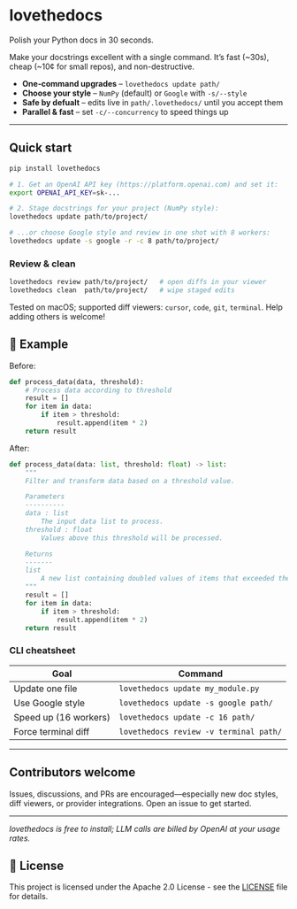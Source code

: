 # lovethedocs

Polish your Python docs in 30 seconds.

Make your docstrings excellent with a single command. It’s fast (~30s), cheap
(~10¢ for small repos), and non-destructive.

* **One‑command upgrades** – `lovethedocs update path/`
* **Choose your style** – `NumPy` (default) or `Google` with `-s/--style`
* **Safe by defualt** – edits live in `path/.lovethedocs/` until you accept them
* **Parallel & fast** – set `-c/--concurrency` to speed things up

---

## Quick start

```bash
pip install lovethedocs

# 1. Get an OpenAI API key (https://platform.openai.com) and set it:
export OPENAI_API_KEY=sk-...

# 2. Stage docstrings for your project (NumPy style):
lovethedocs update path/to/project/

# ...or choose Google style and review in one shot with 8 workers:
lovethedocs update -s google -r -c 8 path/to/project/
```

### Review & clean

```bash
lovethedocs review path/to/project/   # open diffs in your viewer
lovethedocs clean  path/to/project/   # wipe staged edits
```

Tested on macOS; supported diff viewers: `cursor`, `code`, `git`, `terminal`.
Help adding others is welcome!

## 🎯 Example

Before:

```python
def process_data(data, threshold):
    # Process data according to threshold
    result = []
    for item in data:
        if item > threshold:
            result.append(item * 2)
    return result
```

After:

```python
def process_data(data: list, threshold: float) -> list:
    """
    Filter and transform data based on a threshold value.

    Parameters
    ----------
    data : list
        The input data list to process.
    threshold : float
        Values above this threshold will be processed.

    Returns
    -------
    list
        A new list containing doubled values of items that exceeded the threshold.
    """
    result = []
    for item in data:
        if item > threshold:
            result.append(item * 2)
    return result
```

### CLI cheatsheet

| Goal                    | Command                                          |
|-------------------------|--------------------------------------------------|
| Update one file         | `lovethedocs update my_module.py`                |
| Use Google style        | `lovethedocs update -s google path/`             |
| Speed up (16 workers)   | `lovethedocs update -c 16 path/`                 |
| Force terminal diff     | `lovethedocs review -v terminal path/`           |

---

## Contributors welcome

Issues, discussions, and PRs are encouraged—especially new doc styles, diff viewers, or
provider integrations. Open an issue to get started.

---

*lovethedocs is free to install; LLM calls are billed by OpenAI at your usage rates.*

## 📄 License

This project is licensed under the Apache 2.0 License - see the [LICENSE](LICENSE) file
for details.
